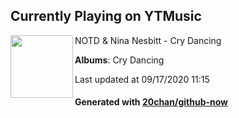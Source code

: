 ## Currently Playing on YTMusic

[<img align="left" width="100" src="https://lh3.googleusercontent.com/qIE-xcoS0Ow4IB1eVc1eyv2Mv4kLiQTfbn_XPYjekZmoRk1_k6LDhBFBgdCvsYc_tSJKSQ_3G0sfIupm">](https://music.youtube.com/channel/UCJKSdusIzLEyV-LQKAY3UJA)

NOTD & Nina Nesbitt - Cry Dancing

**Albums**: Cry Dancing

Last updated at 09/17/2020 11:15

#### Generated with [20chan/github-now](https://github.com/20chan/github-now)


<!--
**20chan/20chan** is a ✨ _special_ ✨ repository because its `README.md` (this file) appears on your GitHub profile.

Here are some ideas to get you started:

- 🔭 I’m currently working on ...
- 🌱 I’m currently learning ...
- 👯 I’m looking to collaborate on ...
- 🤔 I’m looking for help with ...
- 💬 Ask me about ...
- 📫 How to reach me: ...
- 😄 Pronouns: ...
- ⚡ Fun fact: ...
-->

